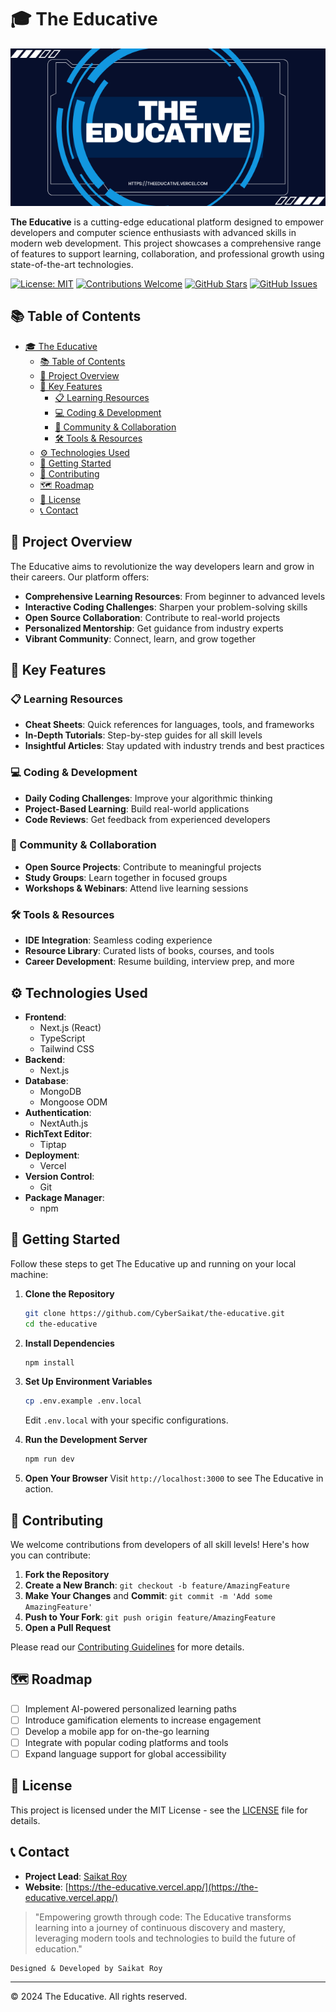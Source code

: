 # 🎓 The Educative

![Leading Image](https://raw.githubusercontent.com/CyberSaikat/the-educative/main/public/images/banner.png)

**The Educative** is a cutting-edge educational platform designed to empower developers and computer science enthusiasts with advanced skills in modern web development. This project showcases a comprehensive range of features to support learning, collaboration, and professional growth using state-of-the-art technologies.

[![License: MIT](https://img.shields.io/badge/License-MIT-yellow.svg)](https://opensource.org/licenses/MIT)
[![Contributions Welcome](https://img.shields.io/badge/contributions-welcome-brightgreen.svg?style=flat)](https://github.com/CyberSaikat/the-educative/issues)
[![GitHub Stars](https://img.shields.io/github/stars/CyberSaikat/the-educative.svg)](https://github.com/CyberSaikat/the-educative/stargazers)
[![GitHub Issues](https://img.shields.io/github/issues/CyberSaikat/the-educative.svg)](https://github.com/CyberSaikat/the-educative/issues)

## 📚 Table of Contents
- [🎓 The Educative](#-the-educative)
  - [📚 Table of Contents](#-table-of-contents)
  - [🌟 Project Overview](#-project-overview)
  - [🚀 Key Features](#-key-features)
    - [📋 Learning Resources](#-learning-resources)
    - [💻 Coding \& Development](#-coding--development)
    - [🤝 Community \& Collaboration](#-community--collaboration)
    - [🛠 Tools \& Resources](#-tools--resources)
  - [⚙️ Technologies Used](#️-technologies-used)
  - [🚀 Getting Started](#-getting-started)
  - [🤝 Contributing](#-contributing)
  - [🗺 Roadmap](#-roadmap)
  - [📄 License](#-license)
  - [📞 Contact](#-contact)

## 🌟 Project Overview

The Educative aims to revolutionize the way developers learn and grow in their careers. Our platform offers:

- **Comprehensive Learning Resources**: From beginner to advanced levels
- **Interactive Coding Challenges**: Sharpen your problem-solving skills
- **Open Source Collaboration**: Contribute to real-world projects
- **Personalized Mentorship**: Get guidance from industry experts
- **Vibrant Community**: Connect, learn, and grow together

## 🚀 Key Features

### 📋 Learning Resources
- **Cheat Sheets**: Quick references for languages, tools, and frameworks
- **In-Depth Tutorials**: Step-by-step guides for all skill levels
- **Insightful Articles**: Stay updated with industry trends and best practices

### 💻 Coding & Development
- **Daily Coding Challenges**: Improve your algorithmic thinking
- **Project-Based Learning**: Build real-world applications
- **Code Reviews**: Get feedback from experienced developers

### 🤝 Community & Collaboration
- **Open Source Projects**: Contribute to meaningful projects
- **Study Groups**: Learn together in focused groups
- **Workshops & Webinars**: Attend live learning sessions

### 🛠 Tools & Resources
- **IDE Integration**: Seamless coding experience
- **Resource Library**: Curated lists of books, courses, and tools
- **Career Development**: Resume building, interview prep, and more

## ⚙️ Technologies Used

- **Frontend**:
    - Next.js (React)
    - TypeScript
    - Tailwind CSS
- **Backend**:
    - Next.js
- **Database**:
    - MongoDB
    - Mongoose ODM
- **Authentication**:
    - NextAuth.js
- **RichText Editor**:
    - Tiptap
- **Deployment**:
    - Vercel
- **Version Control**:
    - Git
- **Package Manager**:
    - npm

## 🚀 Getting Started

Follow these steps to get The Educative up and running on your local machine:

1. **Clone the Repository**
   ```bash
   git clone https://github.com/CyberSaikat/the-educative.git
   cd the-educative
   ```

2. **Install Dependencies**
   ```bash
   npm install
   ```

3. **Set Up Environment Variables**
   ```bash
   cp .env.example .env.local
   ```
   Edit `.env.local` with your specific configurations.

4. **Run the Development Server**
   ```bash
   npm run dev
   ```

5. **Open Your Browser**
   Visit `http://localhost:3000` to see The Educative in action.

## 🤝 Contributing

We welcome contributions from developers of all skill levels! Here's how you can contribute:

1. **Fork the Repository**
2. **Create a New Branch**: `git checkout -b feature/AmazingFeature`
3. **Make Your Changes** and **Commit**: `git commit -m 'Add some AmazingFeature'`
4. **Push to Your Fork**: `git push origin feature/AmazingFeature`
5. **Open a Pull Request**

Please read our [Contributing Guidelines](CONTRIBUTING.md) for more details.

## 🗺 Roadmap

- [ ] Implement AI-powered personalized learning paths
- [ ] Introduce gamification elements to increase engagement
- [ ] Develop a mobile app for on-the-go learning
- [ ] Integrate with popular coding platforms and tools
- [ ] Expand language support for global accessibility

## 📄 License

This project is licensed under the MIT License - see the [LICENSE](LICENSE) file for details.

## 📞 Contact

- **Project Lead**: [Saikat Roy](mailto:saikatroydot@gmail.com)
- **Website**: [https://the-educative.vercel.app/](https://the-educative.vercel.app/)

> "Empowering growth through code: The Educative transforms learning into a journey of continuous discovery and mastery, leveraging modern tools and technologies to build the future of education."

```plaintext
Designed & Developed by Saikat Roy
```

---

© 2024 The Educative. All rights reserved.